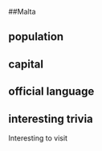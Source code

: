 ##Malta
## population


## capital

 
## official language


## interesting trivia

Interesting to visit


